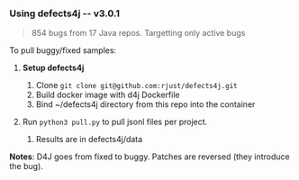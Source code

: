 ### Using defects4j -- v3.0.1
> 854 bugs from 17 Java repos.
> Targetting only active bugs

To pull buggy/fixed samples:
1. **Setup defects4j**
    1. Clone `git clone git@github.com:rjust/defects4j.git`
    2. Build docker image with d4j Dockerfile
    3. Bind ~/defects4j directory from this repo into the container

2. Run `python3 pull.py` to pull jsonl files per project. 
    1. Results are in defects4j/data





**Notes**: D4J goes from fixed to buggy. Patches are reversed (they introduce the bug).